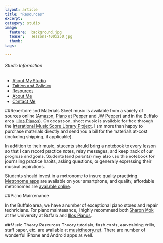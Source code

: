 ```yaml
---
layout: article
title: "Resources"
excerpt:
category: studio
image:
  feature:  background.jpg
  teaser:   lessons-400x250.jpg  
  thumb:
tags:

---
```


<div class="sidebar-left top">
	<h6 class="toc-title">Studio Information</h6>
	<ul class="toc">
		<li>
			<a href="/studio">About My Studio</a>
		</li>
		<li>
			<a href="/studio/tuition-and-policies">Tuition and Policies</a>
			<!--<ul>	
			<li>
				<a href="#Tuition">Costs</a>
			</li>
			<li>
				<a href='#attendance'>Attendance and Cancellation</a>
			</li>
			<li>
				<a href='#practicing'>Practicing</a>
			</li>
			<li>
				<a href="#performance">Performance Opportunities</a>
			</li>
			<li>
				<a href='#supplies'>Supplies</a>
			</li>-->
		</li>	
		<li>
			<a href='/studio/resources'>Resources</a>
		</li>
		<li>
			<a href='/about'>About Me</a>
		</li>
		<li>
			<a href='/studio/contact'>Contact Me</a>
		</li>
	</ul>
</div>

##Repertoire and Materials
Sheet music is available from a variety of sources online ([Amazon](http://www.amazon.com), [Piano at Pepper](http://www.pianoatpepper.com/) and [JW Pepper](http://www.jwpepper.com/sheet-music/piano-sheet-music.jsp)) and in the Buffalo area ([Illos Pianos](http://www.illos.com)). On occassion, sheet music is available for free through the [Interational Music Score Library Project](http://imslp.org). I am more than happy to purchase materials directly and send you a bill for the materials at-cost (including shipping, if applicable). 

In addition to their music, students should bring a notebook to every lesson so  that I can record practice notes, relay messages, and keep track of our progress and goals. Students (and parents) may also use this notebook for journaling practice habits, asking questions, or generally expressing their musical aspirations. 

Students should invest in a metronome to insure quality practicing. [Metronome apps](https://itunes.apple.com/us/app/pro-metronome-tempo-keeping/id477960671?mt=8) are available on your smartphone, and quality, affordable metronomes are [available online](http://www.amazon.com/Matrix-MR600-Deluxe-Metronome/dp/B0002F6ZJS/ref=sr_1_12?s=musical-instruments&ie=UTF8&qid=1432250811&sr=1-12).  

##Piano Maintenance

In the Buffalo area, we have a number of exceptional piano stores and repair technicians. For piano maintenance, I highly recommend both [Sharon Mok](http://www.music.buffalo.edu/faculty/staff) at the University at Buffalo and [Illos Pianos](http://www.illos.com).


##Music Theory Resources
Theory tutorials, flash cards, ear-training drills, staff paper, etc. are available at [musictheory.net](www.musictheory.net). There are number of wonderful iPhone and Android apps as well.
